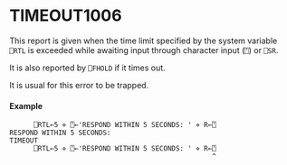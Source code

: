 




<h1 class="heading"><span class="name">TIMEOUT</span><span class="command">1006</span></h1>

This report is given when the time limit specified by the system variable `⎕RTL` is exceeded while awaiting input through character input (`⍞`) or `⎕SR`.


It is also reported by `⎕FHOLD` if it times out.


It is usual for this error to be trapped.

#### Example
```apl
      ⎕RTL←5 ⋄ ⍞←'RESPOND WITHIN 5 SECONDS: ' ⋄ R←⍞
RESPOND WITHIN 5 SECONDS:
TIMEOUT
      ⎕RTL←5 ⋄ ⍞←'RESPOND WITHIN 5 SECONDS: ' ⋄ R←⍞
                                                  ^
```



